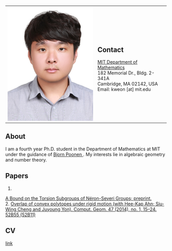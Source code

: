 <table border="0px" cellspacing="0px" cellpadding="0px">
    <td>
        <img src="pics/Pic_02.jpg?raw=true" width="280px" />
    </td>
    <td>
        <h2>Contact</h2>
        <a href="http://math.mit.edu/index.php">
            MIT Department of Mathematics </a><br/>
        182 Memorial Dr., Bldg. 2-341A <br/>
        Cambridge, MA 02142, USA <br/>
Email: kweon [at] mit.edu
    </td>
</table>

## About
I am a fourth year Ph.D. student in the Department of Mathematics at MIT under the guidance of 
<a href="http://www-math.mit.edu/~poonen/">
    Bjorn Poonen
</a>
. My interests lie in algebraic geometry and number theory.

## Papers
1. <a href="https://arxiv.org/pdf/1902.02753.pdf">
A Bound on the Torsion Subgroups of Néron-Severi Groups; preprint.
</a><br/>
2. <a href="https://www.sciencedirect.com/science/article/pii/S0925772113000941">
Overlap of convex polytopes under rigid motion (with Hee-Kap Ahn; Siu-Wing Cheng and Juyoung Yon). Comput. Geom. 47 (2014), no. 1, 15–24. 52B55 (52B11)
</a>

## CV
[link](https://github.com/kweon7182/kweon7182.github.io/raw/master/files/CV.pdf)
